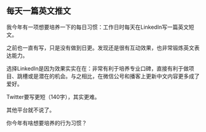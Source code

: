 ## 每天一篇英文推文

我今年有一项想要培养一下的每日习惯：工作日时每天在LinkedIn写一篇英文短文。

之前也一直有写，只是没有做到日更。发现还是很有互动效果，也非常锻炼英文表达能力。

选择LinkedIn是因为效果实实在在：非常有利于培养专业口碑，直接有利于做项目、跳槽或是潜在的机会。与之相比，在微信公号和播客上更新中文内容更多成了爱好。

Twitter要写更短（140字），其实更难。

其他平台就不说了。

你今年有啥想要培养的行为习惯？